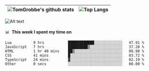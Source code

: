 |![TomGrobbe's github stats](https://github-readme-stats.vercel.app/api?username=egerdnc&count_private=true&show_icons=true&theme=dracula&disable_animations=true&include_all_commits=true)|![Top Langs](https://github-readme-stats.vercel.app/api/top-langs/?username=egerdnc&theme=dracula&langs_count=10&layout=compact)|
|:-:|:-:|

![Alt text](https://spotify-recently-played-readme.vercel.app/api?user=i4a9i8pn8x8vvskq8v52yhckr)
<br>
<br>
📊 &nbsp;**This week I spent my time on**
<!--START_SECTION:waka-->

```text
Lua          9 hrs           ████████████░░░░░░░░░░░░░   47.91 %
JavaScript   7 hrs           █████████▒░░░░░░░░░░░░░░░   37.28 %
HTML         1 hr 40 mins    ██▒░░░░░░░░░░░░░░░░░░░░░░   08.90 %
CSS          41 mins         █░░░░░░░░░░░░░░░░░░░░░░░░   03.72 %
TypeScript   24 mins         ▓░░░░░░░░░░░░░░░░░░░░░░░░   02.19 %
Other        0 secs          ░░░░░░░░░░░░░░░░░░░░░░░░░   00.00 %
```

<!--END_SECTION:waka-->
